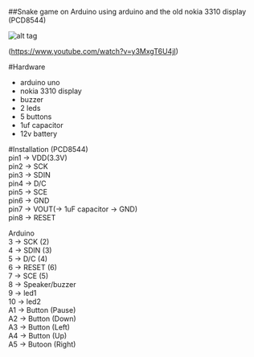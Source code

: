 ##Snake game on Arduino
using arduino and the old nokia
3310 display (PCD8544)

![alt tag](http://cl.ly/image/1C0T3c3z0C3N/312558_133166523508240_756856555_n.jpg)

(https://www.youtube.com/watch?v=y3MxgT6U4jI)

#Hardware
- arduino uno  
- nokia 3310 display  
- buzzer  
- 2 leds  
- 5 buttons
- 1uf capacitor
- 12v battery 

#Installation
(PCD8544)  
 pin1 -> VDD(3.3V)  
 pin2 -> SCK  
 pin3 -> SDIN  
 pin4 -> D/C  
 pin5 -> SCE  
 pin6 -> GND  
 pin7 -> VOUT(-> 1uF capacitor -> GND)  
 pin8 -> RESET  
     
Arduino    
 3  -> SCK   (2)  
 4  -> SDIN  (3)  
 5  -> D/C   (4)  
 6  -> RESET (6)  
 7  -> SCE   (5)  
 8  -> Speaker/buzzer  
 9  -> led1  
 10 -> led2  
 A1 -> Button (Pause)  
 A2 -> Button (Down)  
 A3 -> Button (Left)  
 A4 -> Button (Up)  
 A5 -> Butoon (Right)  
